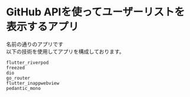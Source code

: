 # GitHub APIを使ってユーザーリストを表示するアプリ
名前の通りのアプリです<br>
以下の技術を使用してアプリを構成しております。
~~~
flutter_riverpod
freezed
dio
go_router
flutter_inappwebview
pedantic_mono
~~~
